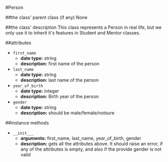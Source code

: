 #Person

##the class' parent class (if any)
None

##the class' description
 This class represents a Person in real life, 
 but we only use it to inherit it's features in Student and Mentor classes.

##attributes
* `first_name`
    * **date type:** string
    * **description:** first name of the person
* `last_name`
    * **date type:** string
    * **description:** last name of the person
* `year_of_birth`
    * **date type:** integer
    * **description:** Birth year of the person
* `gender`
    * **date type:** string
    * **description:** should be male/female/notsure

##instance methods 
* `__init___`
    * **arguments:** first_name, last_name, year_of_birth, gender
    * **description:** gets all the attributes above. It should raise an error, 
    if any of the attributes is empty, and also if the provide gender is not valid